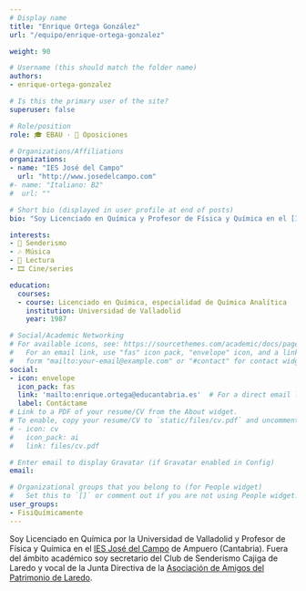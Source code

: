 ```yaml
---
# Display name
title: "Enrique Ortega González"
url: "/equipo/enrique-ortega-gonzalez"

weight: 90

# Username (this should match the folder name)
authors:
- enrique-ortega-gonzalez

# Is this the primary user of the site?
superuser: false

# Role/position
role: 🎓 EBAU · 📝 Oposiciones

# Organizations/Affiliations
organizations:
- name: "IES José del Campo"
  url: "http://www.josedelcampo.com"
#- name: "Italiano: B2"
#  url: ""  

# Short bio (displayed in user profile at end of posts)
bio: "Soy Licenciado en Química y Profesor de Física y Química en el [IES José del Campo](http://www.josedelcampo.com) de Ampuero (Cantabria)."

interests:
- 🥾 Senderismo
- 🎶 Música
- 📖 Lectura
- 🎞️ Cine/series

education:
  courses:
  - course: Licenciado en Química, especialidad de Química Analítica
    institution: Universidad de Valladolid
    year: 1987  

# Social/Academic Networking
# For available icons, see: https://sourcethemes.com/academic/docs/page-builder/#icons
#   For an email link, use "fas" icon pack, "envelope" icon, and a link in the
#   form "mailto:your-email@example.com" or "#contact" for contact widget.
social:
- icon: envelope
  icon_pack: fas
  link: 'mailto:enrique.ortega@educantabria.es'  # For a direct email link, use "mailto:test@example.org".
  label: Contáctame
# Link to a PDF of your resume/CV from the About widget.
# To enable, copy your resume/CV to `static/files/cv.pdf` and uncomment the lines below.
# - icon: cv
#   icon_pack: ai
#   link: files/cv.pdf

# Enter email to display Gravatar (if Gravatar enabled in Config)
email:

# Organizational groups that you belong to (for People widget)
#   Set this to `[]` or comment out if you are not using People widget.
user_groups:
- FisiQuímicamente
---
```


Soy Licenciado en Química por la Universidad de Valladolid y Profesor de Física y Química en el [IES José del Campo](http://www.josedelcampo.com) de Ampuero (Cantabria). Fuera del ámbito académico soy secretario del Club de Senderismo Cajiga de Laredo y vocal de la Junta Directiva de la [Asociación de Amigos del Patrimonio de Laredo](http://amigosdelpatrimoniodelaredo.es).